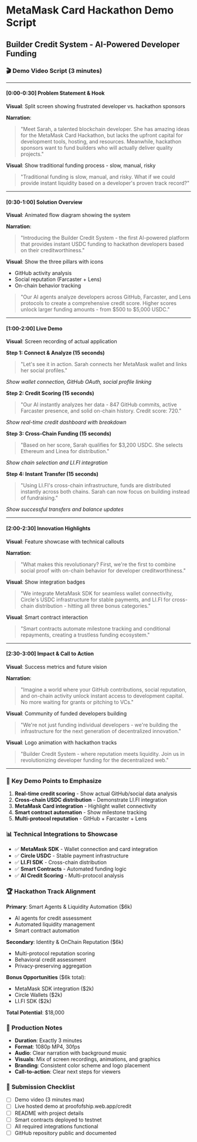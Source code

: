 # MetaMask Card Hackathon Demo Script
## Builder Credit System - AI-Powered Developer Funding

### 🎬 **Demo Video Script (3 minutes)**

---

#### **[0:00-0:30] Problem Statement & Hook**

**Visual**: Split screen showing frustrated developer vs. hackathon sponsors

**Narration**: 
> "Meet Sarah, a talented blockchain developer. She has amazing ideas for the MetaMask Card Hackathon, but lacks the upfront capital for development tools, hosting, and resources. Meanwhile, hackathon sponsors want to fund builders who will actually deliver quality projects."

**Visual**: Show traditional funding process - slow, manual, risky

> "Traditional funding is slow, manual, and risky. What if we could provide instant liquidity based on a developer's proven track record?"

---

#### **[0:30-1:00] Solution Overview**

**Visual**: Animated flow diagram showing the system

**Narration**:
> "Introducing the Builder Credit System - the first AI-powered platform that provides instant USDC funding to hackathon developers based on their creditworthiness."

**Visual**: Show the three pillars with icons
- GitHub activity analysis
- Social reputation (Farcaster + Lens)
- On-chain behavior tracking

> "Our AI agents analyze developers across GitHub, Farcaster, and Lens protocols to create a comprehensive credit score. Higher scores unlock larger funding amounts - from $500 to $5,000 USDC."

---

#### **[1:00-2:00] Live Demo**

**Visual**: Screen recording of actual application

**Step 1: Connect & Analyze (15 seconds)**
> "Let's see it in action. Sarah connects her MetaMask wallet and links her social profiles."

*Show wallet connection, GitHub OAuth, social profile linking*

**Step 2: Credit Scoring (15 seconds)**
> "Our AI instantly analyzes her data - 847 GitHub commits, active Farcaster presence, and solid on-chain history. Credit score: 720."

*Show real-time credit dashboard with breakdown*

**Step 3: Cross-Chain Funding (15 seconds)**
> "Based on her score, Sarah qualifies for $3,200 USDC. She selects Ethereum and Linea for distribution."

*Show chain selection and LI.FI integration*

**Step 4: Instant Transfer (15 seconds)**
> "Using LI.FI's cross-chain infrastructure, funds are distributed instantly across both chains. Sarah can now focus on building instead of fundraising."

*Show successful transfers and balance updates*

---

#### **[2:00-2:30] Innovation Highlights**

**Visual**: Feature showcase with technical callouts

**Narration**:
> "What makes this revolutionary? First, we're the first to combine social proof with on-chain behavior for developer creditworthiness."

**Visual**: Show integration badges

> "We integrate MetaMask SDK for seamless wallet connectivity, Circle's USDC infrastructure for stable payments, and LI.FI for cross-chain distribution - hitting all three bonus categories."

**Visual**: Smart contract interaction

> "Smart contracts automate milestone tracking and conditional repayments, creating a trustless funding ecosystem."

---

#### **[2:30-3:00] Impact & Call to Action**

**Visual**: Success metrics and future vision

**Narration**:
> "Imagine a world where your GitHub contributions, social reputation, and on-chain activity unlock instant access to development capital. No more waiting for grants or pitching to VCs."

**Visual**: Community of funded developers building

> "We're not just funding individual developers - we're building the infrastructure for the next generation of decentralized innovation."

**Visual**: Logo animation with hackathon tracks

> "Builder Credit System - where reputation meets liquidity. Join us in revolutionizing developer funding for the decentralized web."

---

### 🎯 **Key Demo Points to Emphasize**

1. **Real-time credit scoring** - Show actual GitHub/social data analysis
2. **Cross-chain USDC distribution** - Demonstrate LI.FI integration
3. **MetaMask Card integration** - Highlight wallet connectivity
4. **Smart contract automation** - Show milestone tracking
5. **Multi-protocol reputation** - GitHub + Farcaster + Lens

### 📊 **Technical Integrations to Showcase**

- ✅ **MetaMask SDK** - Wallet connection and card integration
- ✅ **Circle USDC** - Stable payment infrastructure  
- ✅ **LI.FI SDK** - Cross-chain distribution
- ✅ **Smart Contracts** - Automated funding logic
- ✅ **AI Credit Scoring** - Multi-protocol analysis

### 🏆 **Hackathon Track Alignment**

**Primary**: Smart Agents & Liquidity Automation ($6k)
- AI agents for credit assessment
- Automated liquidity management
- Smart contract automation

**Secondary**: Identity & OnChain Reputation ($6k)
- Multi-protocol reputation scoring
- Behavioral credit assessment
- Privacy-preserving aggregation

**Bonus Opportunities** ($6k total):
- MetaMask SDK integration ($2k)
- Circle Wallets ($2k) 
- LI.FI SDK ($2k)

**Total Potential**: $18,000

### 🎥 **Production Notes**

- **Duration**: Exactly 3 minutes
- **Format**: 1080p MP4, 30fps
- **Audio**: Clear narration with background music
- **Visuals**: Mix of screen recordings, animations, and graphics
- **Branding**: Consistent color scheme and logo placement
- **Call-to-action**: Clear next steps for viewers

### 📝 **Submission Checklist**

- [ ] Demo video (3 minutes max)
- [ ] Live hosted demo at proofofship.web.app/credit
- [ ] README with project details
- [ ] Smart contracts deployed to testnet
- [ ] All required integrations functional
- [ ] GitHub repository public and documented
